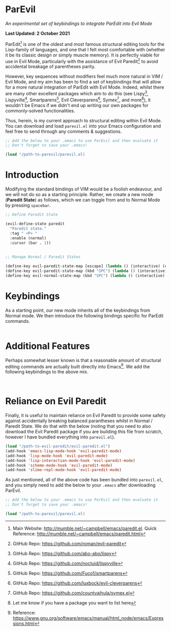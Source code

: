 # ParEvil
*An experimental set of keybindings to integrate ParEdit into Evil Mode*


**Last Updated: 2 October 2021**

ParEdit[^1] is one of the oldest and most famous structural editing tools for the Lisp-family of languages, and one that I felt most comfortable with (whether it be its classic design or simply muscle memory). It is perfectly viable for use in Evil Mode, particularly with the assistance of Evil Paredit[^2] to avoid accidental breakage of parentheses parity.

However, key sequences without modifiers feel much more natural in VIM / Evil Mode, and my aim has been to find a set of keybindings that will allow for a more natural integration of ParEdit with Evil Mode. Indeed, whilst there are many other excellent packages which aim to do this (see Lispy[^3], Lispyville[^4], Smartparens[^5], Evil Cleverparens[^6], Symex[^7], and more[^8]), it wouldn't be Emacs if we didn't end up writing our own packages for commonly-solved functionalities.

Thus, herein, is my current approach to structural editing within Evil Mode. You can download and load `parevil.el` into your Emacs configuration and feel free to send through any comments & suggestions.

```lisp
;; Add the below to your .emacs to use ParEvil and then evaluate it
;; Don't forget to save your .emacs!

(load "/path-to-parevil/parevil.el)
```

# Introduction
Modifying the standard bindings of VIM would be a foolish endeavour, and we will not do so as a starting principle. Rather, we create a new mode (**Paredit State**) as follows, which we can toggle from and to Normal Mode by pressing `spacebar`.

```lisp
;; Define Paredit State

(evil-define-state paredit
  "Paredit state."
  :tag " <P> "
  :enable (normal)
  :cursor (bar . 1))
  
  
;; Manage Normal / Paredit States

(define-key evil-paredit-state-map [escape] (lambda () (interactive) (evil-normal-state)))
(define-key evil-paredit-state-map (kbd "SPC") (lambda () (interactive) (evil-normal-state)))
(define-key evil-normal-state-map (kbd "SPC") (lambda () (interactive) (evil-paredit-state)))
```
# Keybindings
As a starting point, our new mode inherits all of the keybindings from Normal mode. We then introduce the following bindings specific for ParEdit commands.

```lisp

```


# Additional Features
Perhaps somewhat lesser known is that a reasonable amount of structural editing commands are actually built directly into Emacs[^10]. We add the following keybindings to the above mix.

```lisp



```



# Reliance on Evil Paredit
Finally, it is useful to maintain reliance on Evil Paredit to provide some safety against accidentally breaking balanced parantheses whilst in Normal / Paredit State. We do that with the below (noting that you need to also download the Evil Paredit package if you are building this file from scratch, however I have bundled everything into `parevil.el`).

```lisp
(load "/path-to-evil-paredit/evil-paredit.el")
(add-hook 'emacs-lisp-mode-hook 'evil-paredit-mode)
(add-hook 'lisp-mode-hook 'evil-paredit-mode)
(add-hook 'lisp-interaction-mode-hook 'evil-paredit-mode)
(add-hook 'scheme-mode-hook 'evil-paredit-mode)
(add-hook 'slime-repl-mode-hook 'evil-paredit-mode)
```

As just mentioned, all of the above code has been bundled into `parevil.el`, and you simply need to add the below to your `.emacs` after downloading ParEvil.

```lisp
;; Add the below to your .emacs to use ParEvil and then evaluate it
;; Don't forget to save your .emacs!

(load "/path-to-parevil/parevil.el)
```

[^1]: Main Website: http://mumble.net/~campbell/emacs/paredit.el. Quick Reference: http://mumble.net/~campbell/emacs/paredit.html
[^2]: GitHub Repo: https://github.com/roman/evil-paredit
[^3]: GitHub Repo: https://github.com/abo-abo/lispy
[^4]: GitHub Repo: https://github.com/noctuid/lispyville
[^5]: GitHub Repo: https://github.com/Fuco1/smartparens
[^6]: GitHub Repo: https://github.com/luxbock/evil-cleverparens
[^7]: GitHub Repo: https://github.com/countvajhula/symex.el
[^8]: Let me know if you have a package you want to list here
[^10]: Reference:  https://www.gnu.org/software/emacs/manual/html_node/emacs/Expressions.html
